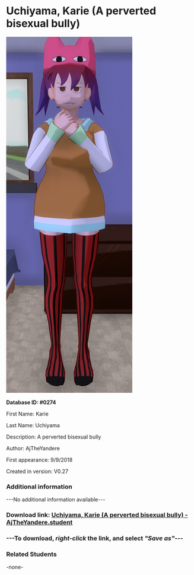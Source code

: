 # Uchiyama, Karie (A perverted bisexual bully)

<img src="../../Files/Images/Uchiyama, Karie (A perverted bisexual bully).png" title="Uchiyama, Karie (A perverted bisexual bully) - AjTheYandere">

**Database ID: #0274**

First Name: Karie

Last Name: Uchiyama

Description: A perverted bisexual bully

Author: AjTheYandere

First appearance: 9/9/2018

Created in version: V0.27

### Additional information

---No additional information available---

### Download link: <a href="https://raw.githubusercontent.com/Arbiter1223/Daigaku-Gurashi-Custom-Students/master/Files/Student%20Files/Uchiyama%2C%20Karie%20(A%20perverted%20bisexual%20bully)%20-%20AjTheYandere.student">Uchiyama, Karie (A perverted bisexual bully) - AjTheYandere.student</a>

### ---**To download, _right-click_ the link, and select _"Save as"_**---

### Related Students

-none-

